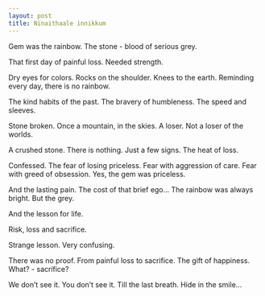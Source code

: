 ```yaml
---
layout: post
title: Ninaithaale innikkum
---
```


Gem was the rainbow. The stone - blood of serious grey.

That first day of painful loss. Needed strength.

Dry eyes for colors. Rocks on the shoulder. Knees to the earth. Reminding every day, there is no rainbow.

The kind habits of the past. The bravery of humbleness. The speed and sleeves.

Stone broken. Once a mountain, in the skies. A loser. Not a loser of the worlds.

A crushed stone. There is nothing. Just a few signs. The heat of loss.

Confessed. The fear of losing priceless. Fear with aggression of care. Fear with greed of obsession. Yes, the gem was priceless.

And the lasting pain. The cost of that brief ego… The rainbow was always bright. But the grey.

And the lesson for life.

Risk, loss and sacrifice.

Strange lesson. Very confusing.

There was no proof. From painful loss to sacrifice. The gift of happiness. What? - sacrifice?

We don’t see it. You don’t see it. Till the last breath. Hide in the smile…
